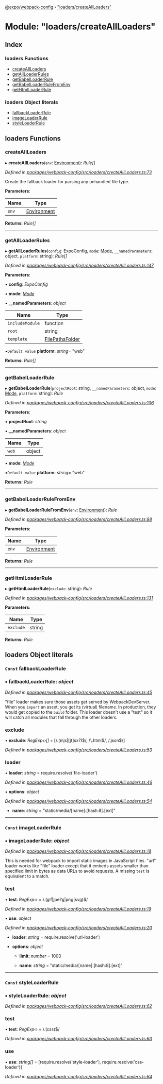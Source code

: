 [@expo/webpack-config](../README.md) › ["loaders/createAllLoaders"](_loaders_createallloaders_.md)

# Module: "loaders/createAllLoaders"

## Index

### loaders Functions

* [createAllLoaders](_loaders_createallloaders_.md#createallloaders)
* [getAllLoaderRules](_loaders_createallloaders_.md#getallloaderrules)
* [getBabelLoaderRule](_loaders_createallloaders_.md#getbabelloaderrule)
* [getBabelLoaderRuleFromEnv](_loaders_createallloaders_.md#getbabelloaderrulefromenv)
* [getHtmlLoaderRule](_loaders_createallloaders_.md#gethtmlloaderrule)

### loaders Object literals

* [fallbackLoaderRule](_loaders_createallloaders_.md#const-fallbackloaderrule)
* [imageLoaderRule](_loaders_createallloaders_.md#const-imageloaderrule)
* [styleLoaderRule](_loaders_createallloaders_.md#const-styleloaderrule)

## loaders Functions

###  createAllLoaders

▸ **createAllLoaders**(`env`: [Environment](_types_.md#environment)): *Rule[]*

*Defined in [packages/webpack-config/src/loaders/createAllLoaders.ts:73](https://github.com/expo/expo-cli/blob/61a3bbc1/packages/webpack-config/src/loaders/createAllLoaders.ts#L73)*

Create the fallback loader for parsing any unhandled file type.

**Parameters:**

Name | Type |
------ | ------ |
`env` | [Environment](_types_.md#environment) |

**Returns:** *Rule[]*

___

###  getAllLoaderRules

▸ **getAllLoaderRules**(`config`: ExpoConfig, `mode`: [Mode](_types_.md#mode), `__namedParameters`: object, `platform`: string): *Rule[]*

*Defined in [packages/webpack-config/src/loaders/createAllLoaders.ts:147](https://github.com/expo/expo-cli/blob/61a3bbc1/packages/webpack-config/src/loaders/createAllLoaders.ts#L147)*

**Parameters:**

▪ **config**: *ExpoConfig*

▪ **mode**: *[Mode](_types_.md#mode)*

▪ **__namedParameters**: *object*

Name | Type |
------ | ------ |
`includeModule` | function |
`root` | string |
`template` | [FilePathsFolder](../interfaces/_types_.filepathsfolder.md) |

▪`Default value`  **platform**: *string*= "web"

**Returns:** *Rule[]*

___

###  getBabelLoaderRule

▸ **getBabelLoaderRule**(`projectRoot`: string, `__namedParameters`: object, `mode`: [Mode](_types_.md#mode), `platform`: string): *Rule*

*Defined in [packages/webpack-config/src/loaders/createAllLoaders.ts:106](https://github.com/expo/expo-cli/blob/61a3bbc1/packages/webpack-config/src/loaders/createAllLoaders.ts#L106)*

**Parameters:**

▪ **projectRoot**: *string*

▪ **__namedParameters**: *object*

Name | Type |
------ | ------ |
`web` | object |

▪ **mode**: *[Mode](_types_.md#mode)*

▪`Default value`  **platform**: *string*= "web"

**Returns:** *Rule*

___

###  getBabelLoaderRuleFromEnv

▸ **getBabelLoaderRuleFromEnv**(`env`: [Environment](_types_.md#environment)): *Rule*

*Defined in [packages/webpack-config/src/loaders/createAllLoaders.ts:88](https://github.com/expo/expo-cli/blob/61a3bbc1/packages/webpack-config/src/loaders/createAllLoaders.ts#L88)*

**Parameters:**

Name | Type |
------ | ------ |
`env` | [Environment](_types_.md#environment) |

**Returns:** *Rule*

___

###  getHtmlLoaderRule

▸ **getHtmlLoaderRule**(`exclude`: string): *Rule*

*Defined in [packages/webpack-config/src/loaders/createAllLoaders.ts:131](https://github.com/expo/expo-cli/blob/61a3bbc1/packages/webpack-config/src/loaders/createAllLoaders.ts#L131)*

**Parameters:**

Name | Type |
------ | ------ |
`exclude` | string |

**Returns:** *Rule*

## loaders Object literals

### `Const` fallbackLoaderRule

### ▪ **fallbackLoaderRule**: *object*

*Defined in [packages/webpack-config/src/loaders/createAllLoaders.ts:45](https://github.com/expo/expo-cli/blob/61a3bbc1/packages/webpack-config/src/loaders/createAllLoaders.ts#L45)*

"file" loader makes sure those assets get served by WebpackDevServer.
When you `import` an asset, you get its (virtual) filename.
In production, they would get copied to the `build` folder.
This loader doesn't use a "test" so it will catch all modules
that fall through the other loaders.

###  exclude

• **exclude**: *RegExp‹›[]* = [/\.(mjs|[jt]sx?)$/, /\.html$/, /\.json$/]

*Defined in [packages/webpack-config/src/loaders/createAllLoaders.ts:53](https://github.com/expo/expo-cli/blob/61a3bbc1/packages/webpack-config/src/loaders/createAllLoaders.ts#L53)*

###  loader

• **loader**: *string* = require.resolve('file-loader')

*Defined in [packages/webpack-config/src/loaders/createAllLoaders.ts:46](https://github.com/expo/expo-cli/blob/61a3bbc1/packages/webpack-config/src/loaders/createAllLoaders.ts#L46)*

▪ **options**: *object*

*Defined in [packages/webpack-config/src/loaders/createAllLoaders.ts:54](https://github.com/expo/expo-cli/blob/61a3bbc1/packages/webpack-config/src/loaders/createAllLoaders.ts#L54)*

* **name**: *string* = "static/media/[name].[hash:8].[ext]"

___

### `Const` imageLoaderRule

### ▪ **imageLoaderRule**: *object*

*Defined in [packages/webpack-config/src/loaders/createAllLoaders.ts:18](https://github.com/expo/expo-cli/blob/61a3bbc1/packages/webpack-config/src/loaders/createAllLoaders.ts#L18)*

This is needed for webpack to import static images in JavaScript files.
"url" loader works like "file" loader except that it embeds assets
smaller than specified limit in bytes as data URLs to avoid requests.
A missing `test` is equivalent to a match.

###  test

• **test**: *RegExp‹›* = /\.(gif|jpe?g|png|svg)$/

*Defined in [packages/webpack-config/src/loaders/createAllLoaders.ts:19](https://github.com/expo/expo-cli/blob/61a3bbc1/packages/webpack-config/src/loaders/createAllLoaders.ts#L19)*

▪ **use**: *object*

*Defined in [packages/webpack-config/src/loaders/createAllLoaders.ts:20](https://github.com/expo/expo-cli/blob/61a3bbc1/packages/webpack-config/src/loaders/createAllLoaders.ts#L20)*

* **loader**: *string* = require.resolve('url-loader')

* **options**: *object*

  * **limit**: *number* = 1000

  * **name**: *string* = "static/media/[name].[hash:8].[ext]"

___

### `Const` styleLoaderRule

### ▪ **styleLoaderRule**: *object*

*Defined in [packages/webpack-config/src/loaders/createAllLoaders.ts:62](https://github.com/expo/expo-cli/blob/61a3bbc1/packages/webpack-config/src/loaders/createAllLoaders.ts#L62)*

###  test

• **test**: *RegExp‹›* = /\.(css)$/

*Defined in [packages/webpack-config/src/loaders/createAllLoaders.ts:63](https://github.com/expo/expo-cli/blob/61a3bbc1/packages/webpack-config/src/loaders/createAllLoaders.ts#L63)*

###  use

• **use**: *string[]* = [require.resolve('style-loader'), require.resolve('css-loader')]

*Defined in [packages/webpack-config/src/loaders/createAllLoaders.ts:64](https://github.com/expo/expo-cli/blob/61a3bbc1/packages/webpack-config/src/loaders/createAllLoaders.ts#L64)*
